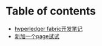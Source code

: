 # Table of contents

* [hyperledger fabric开发笔记](README.md)
* [新加一个page试试](xin-jia-yi-ge-page-shi-shi.md)

